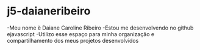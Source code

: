 # j5-daianeribeiro
-Meu nome è Daiane Caroline Ribeiro
-Estou me desenvolvendo no github ejavascript
-Utilizo esse espaço para minha organizaçâo e compartilhamento dos meus projetos desenvolvidos
